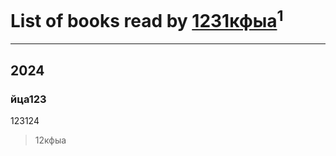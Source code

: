 # List of books read by [1231кфыа](http://vk.com/id692142137)<sup>1</sup>
---

## 2024

### йца123
123124
> 12кфыа




